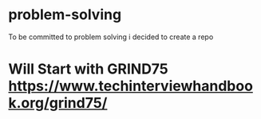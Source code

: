 # problem-solving
To be committed to problem solving i decided to create a repo 

# Will Start with GRIND75 https://www.techinterviewhandbook.org/grind75/

